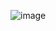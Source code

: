 ![image](https://user-images.githubusercontent.com/83164668/121807657-b5996880-cc72-11eb-8456-0c6696dc8ef5.png)
